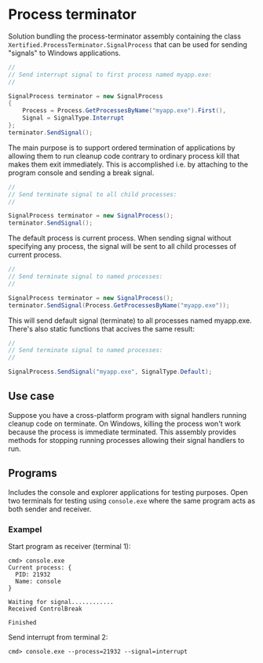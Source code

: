 # Process terminator

Solution bundling the process-terminator assembly containing the class `Xertified.ProcessTerminator.SignalProcess` that can be used for sending "signals" to Windows applications.

```csharp
// 
// Send interrupt signal to first process named myapp.exe:
// 

SignalProcess terminator = new SignalProcess
{
    Process = Process.GetProcessesByName("myapp.exe").First(),
    Signal = SignalType.Interrupt
};
terminator.SendSignal();
```

The main purpose is to support ordered termination of applications by allowing them to run cleanup code contrary to ordinary process kill that makes them exit immediately. This is accomplished i.e. by attaching to the program console and sending a break signal.

```csharp
// 
// Send terminate signal to all child processes:
// 

SignalProcess terminator = new SignalProcess();
terminator.SendSignal();
```

The default process is current process. When sending signal without specifying any process, the signal will be sent to all child processes of current process.

```csharp
// 
// Send terminate signal to named processes:
// 

SignalProcess terminator = new SignalProcess();
terminator.SendSignal(Process.GetProcessesByName("myapp.exe"));
```

This will send default signal (terminate) to all processes named myapp.exe. There's also static functions that accives the same result:

```csharp
// 
// Send terminate signal to named processes:
// 

SignalProcess.SendSignal("myapp.exe", SignalType.Default);
```



## Use case

Suppose you have a cross-platform program with signal handlers running cleanup code on terminate. On Windows, killing the process won't work because the process is immediate terminated. This assembly provides methods for stopping running processes allowing their signal handlers to run.

## Programs

Includes the console and explorer applications for testing purposes. Open two terminals for testing using `console.exe` where the same program acts as both sender and receiver.

### Exampel

Start program as receiver (terminal 1):

```shell
cmd> console.exe
Current process: {
  PID: 21932
  Name: console
}

Waiting for signal............
Received ControlBreak

Finished
```

Send interrupt from terminal 2:

```shell
cmd> console.exe --process=21932 --signal=interrupt
```
